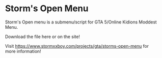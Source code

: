 # Storm's Open Menu

Storm's Open menu is a submenu/script for GTA 5/Online Kidions Moddest Menu.

Download the file here or on the site!

Visit https://www.stormxxboy.com/projects/gta/storms-open-menu for more information!
